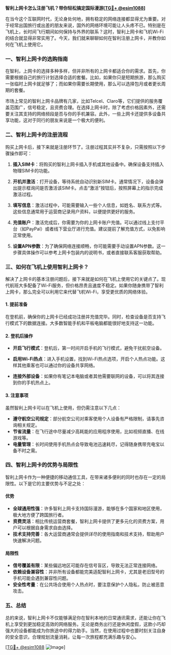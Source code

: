 **智利上网卡怎么注册飞机？带你轻松搞定国际漫游[[TG💪+ @esim1088](https://t.me/s/esim1088)]**

在当今这个互联网时代，无论身处何地，拥有稳定的网络连接都显得尤为重要。对于经常出国旅行或出差的朋友来说，国外的网络环境可能让人头疼不已。特别是在飞机上，长时间飞行期间如何保持与外界的联系？这时，智利上网卡和飞机Wi-Fi的结合就显得非常实用了。今天，我们就来聊聊如何在智利注册上网卡，并教你如何在飞机上使用它。

### 一、智利上网卡的选购指南

在智利，上网卡的选择多种多样，但并非所有的上网卡都适合你的需求。首先，你需要根据自己的旅行计划选择合适的套餐。比如，如果你只是短期旅游，那么购买一张临时上网卡就足够了；而如果你需要长期使用，那么可以选择包月或者更长周期的套餐。

市场上常见的智利上网卡品牌有几家，比如Telcel、Claro等，它们提供的服务覆盖范围广，信号稳定，且资费合理。在选择上网卡时，除了考虑价格因素外，还需要关注其支持的网络频段是否与你的手机兼容。此外，一些上网卡还提供多设备共享功能，这对于同行的朋友来说是一个极大的便利。

### 二、智利上网卡的注册流程

购买上网卡后，接下来就是注册环节了。注册过程其实并不复杂，只需按照以下步骤操作即可：

1. **插入SIM卡**：将购买的智利上网卡插入手机或其他设备中。确保设备支持插入物理SIM卡的功能。
   
2. **开机并激活**：打开设备，等待系统自动识别新SIM卡。通常情况下，设备会弹出提示框询问是否激活该SIM卡。点击“激活”按钮后，按照屏幕上的指示完成激活过程。

3. **填写信息**：激活过程中，可能需要输入一些个人信息，如姓名、联系方式等。这些信息通常用于运营商记录用户资料，以便提供更好的服务。

4. **充值账户**：激活完成后，你需要为你的上网卡账户充值。可以通过线上支付平台（如PayPal）或者线下营业厅进行充值。建议提前了解充值方式，以免影响正常使用。

5. **设置APN参数**：为了确保网络连接顺畅，你可能需要手动设置APN参数。这一步骤具体操作可以参考上网卡包装内的说明书，或者直接联系客服获取帮助。

### 三、如何在飞机上使用智利上网卡？

解决了上网卡的基本注册问题后，接下来就是如何在飞机上使用它的关键点了。现代航班大多配备了Wi-Fi服务，但价格昂贵且速度不稳定。如果你随身携带了智利上网卡，那么完全可以利用它来代替飞机Wi-Fi，享受更优质的网络体验。

#### 1. 提前准备

在登机前，确保你的上网卡已经成功注册并充值完毕。同时，检查设备是否支持飞行模式下的数据连接。大多数智能手机和平板电脑都能很好地支持这一功能。

#### 2. 登机后操作

- **开启飞行模式**：登机后，第一时间开启手机的飞行模式，避免干扰航空设备。
  
- **启用Wi-Fi热点**：进入手机设置，找到Wi-Fi热点选项，开启个人热点功能。这样其他乘客也可以通过你的设备共享网络。

- **连接外部设备**：如果你有笔记本电脑或者其他需要联网的设备，可以将其连接到你的手机热点上。

#### 3. 注意事项

虽然智利上网卡可以在飞机上使用，但仍需注意以下几点：
- **遵守航空公司规定**：部分航空公司对乘客使用个人设备有严格限制，请事先咨询相关规定。
- **节省流量**：在飞行途中尽量减少高耗能的应用程序使用，比如视频直播、在线游戏等。
- **电量管理**：长时间使用手机热点会导致电池迅速耗尽，记得随身携带充电宝以备不时之需。

### 四、智利上网卡的优势与局限性

智利上网卡作为一种便捷的移动通信工具，在带来诸多便利的同时也存在一定的局限性。以下是它的主要优势与不足之处：

#### 优势

- **全球通用性强**：许多智利上网卡支持国际漫游，能够在多个国家和地区使用，极大地方便了跨国旅行者。
- **资费灵活**：相比传统运营商套餐，智利上网卡提供了更多元化的资费方案，用户可以根据自身需求自由选择。
- **技术支持完善**：各大运营商通常会提供详尽的使用指南和技术支持，帮助用户快速解决问题。

#### 局限性

- **信号覆盖有限**：某些偏远地区可能存在信号盲区，导致无法正常连接网络。
- **依赖设备兼容性**：并非所有设备都能完美适配智利上网卡，尤其是老旧型号的手机可能会遇到兼容性问题。
- **安全性考量**：在公共场合使用个人热点时，要注意保护个人隐私，防止被恶意攻击。

### 五、总结

总的来说，智利上网卡不仅能够满足你在智利本地的日常通讯需求，还能让你在飞机上享受到更加稳定高效的网络服务。无论是商务出行还是休闲度假，这款小巧却强大的设备都能成为你旅途中的得力助手。当然，在使用过程中也要时刻关注自身的安全意识，合理规划流量消耗，让每一次旅程都充满乐趣与安心。

[[TG💪+ @esim1088](https://t.me/s/esim1088) ![Image](https://i.postimg.cc/4NQfJmqS/Snipaste-2025-05-13-00-14-12.png)]